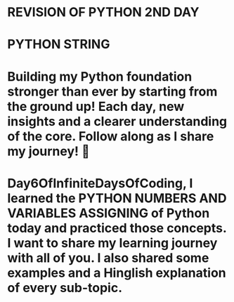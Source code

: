#  REVISION OF PYTHON 2ND DAY 
# PYTHON STRING
 

# Building my Python foundation stronger than ever by starting from the ground up! Each day, new insights and a clearer understanding of the core. Follow along as I share my journey! 🌟 

# Day6OfInfiniteDaysOfCoding, I learned the PYTHON NUMBERS AND VARIABLES ASSIGNING of Python today and practiced those concepts. I want to share my learning journey with all of you. I also shared some examples and a Hinglish explanation of every sub-topic.
